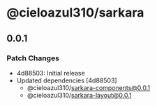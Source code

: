 # @cieloazul310/sarkara

## 0.0.1

### Patch Changes

- 4d88503: Initial release
- Updated dependencies [4d88503]
  - @cieloazul310/sarkara-components@0.0.1
  - @cieloazul310/sarkara-layout@0.0.1

